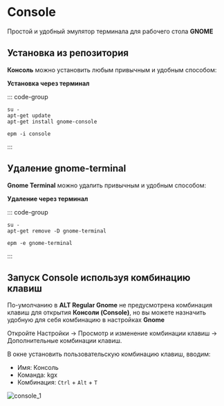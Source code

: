 # Console 

Простой и удобный эмулятор терминала для рабочего стола **GNOME**

## Установка из репозитория 

**Консоль** можно установить любым привычным и удобным способом:

**Установка через терминал**

::: code-group

```bash[apt-get]
su -
apt-get update
apt-get install gnome-console
```
```bash[epm]
epm -i console
```
:::

## Удаление gnome-terminal

**Gnome Terminal** можно удалить привычным и удобным способом:

**Удаление через терминал**

::: code-group

```bash[apt-get]
su -
apt-get remove -D gnome-terminal
```
```bash[epm]
epm -e gnome-terminal
```
:::

## Запуск Console используя комбинацию клавиш

По-умолчанию в **ALT Regular Gnome** не предусмотрена комбинация клавиш для открытия **Консоли (Console)**, но вы можете назначить удобную для себя комбинацию в настройках **Gnome**

Откройте Настройки -> Просмотр и изменение комбинации клавиш -> Дополнительные комбинации клавиш.

В окне установить пользовательскую комбинацию клавиш, вводим:
* Имя: Консоль
* Команда: kgx
* Комбинация: `Ctrl` + `Alt` + `T`

![console_1](/console/console_1.gif)
